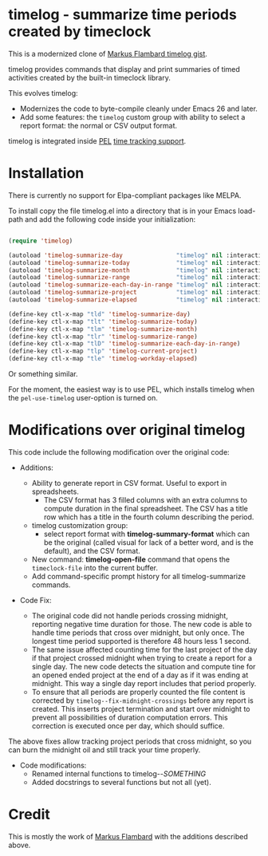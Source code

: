 # timelog - summarize time periods created by timeclock

This is a modernized clone of [Markus Flambard timelog gist](https://gist.github.com/flambard/419770#file-timelog-el).

timelog provides commands that display and print summaries of timed activities
created by the built-in timeclock library.

This evolves timelog:
- Modernizes the code to byte-compile cleanly under Emacs 26 and later.
- Add some features: the `timelog` custom group with ability to select a report format: the normal or CSV output format.


timelog is integrated inside [PEL](https://github.com/pierre-rouleau/pel#readme)
[time tracking support](https://raw.githubusercontent.com/pierre-rouleau/pel/master/doc/pdf/time-tracking.pdf).

# Installation

There is currently no support for Elpa-compliant packages like MELPA.

To install copy the file timelog.el into a directory that is in your Emacs load-path
and add the following code inside your initialization:

``` lisp

(require 'timelog)

(autoload 'timelog-summarize-day               "timelog" nil :interactive)
(autoload 'timelog-summarize-today             "timelog" nil :interactive)
(autoload 'timelog-summarize-month             "timelog" nil :interactive)
(autoload 'timelog-summarize-range             "timelog" nil :interactive)
(autoload 'timelog-summarize-each-day-in-range "timelog" nil :interactive)
(autoload 'timelog-summarize-project           "timelog" nil :interactive)
(autoload 'timelog-summarize-elapsed           "timelog" nil :interactive)

(define-key ctl-x-map "tld" 'timelog-summarize-day)
(define-key ctl-x-map "tlt" 'timelog-summarize-today)
(define-key ctl-x-map "tlm" 'timelog-summarize-month)
(define-key ctl-x-map "tlr" 'timelog-summarize-range)
(define-key ctl-x-map "tlD" 'timelog-summarize-each-day-in-range)
(define-key ctl-x-map "tlp" 'timelog-current-project)
(define-key ctl-x-map "tle" 'timelog-workday-elapsed)

```

Or something similar.

For the moment, the easiest way is to use PEL, which installs timelog
when the `pel-use-timelog` user-option is turned on.

# Modifications over original timelog

This code include the following modification over the original code:

- Additions:
  - Ability to generate report in CSV format.  Useful to export in spreadsheets.
    - The CSV format has 3 filled columns with an extra columns to compute
      duration in the final spreadsheet.  The CSV has a title row which has a
      title in the fourth column describing the period.
  - timelog customization group:
    - select report format with **timelog-summary-format** which can be the
      original (called visual for lack of a better word, and is the default),
      and the CSV format.
  - New command: **timelog-open-file** command that opens the `timeclock-file`
    into the current buffer.
  - Add command-specific prompt history for all timelog-summarize commands.

- Code Fix:
  - The original code did not handle periods crossing midnight, reporting
    negative time duration for those.  The new code is able to handle time
    periods that cross over midnight, but only once.  The longest time period
    supported is therefore 48 hours less 1 second.
  - The same issue affected counting time for the last project of the day if
    that project crossed midnight when trying to create a report for a single
    day.  The new code detects the situation and compute tine for an opened
    ended project at the end of a day as if it was ending at midnight.  This
    way a single day report includes that period properly.
  - To ensure that all periods are properly counted the file content is
    corrected by `timelog--fix-midnight-crossings` before any report is
    created.  This inserts project termination and start over midnight to
    prevent all possibilities of duration computation errors.  This correction
    is executed once per day, which should suffice.

The above fixes allow tracking project periods that cross midnight, so you can
burn the midnight oil and still track your time properly.

- Code modifications:
  - Renamed internal functions to timelog--*SOMETHING*
  - Added docstrings to several functions but not all (yet).

# Credit

This is mostly the work of [Markus Flambard](https://gist.github.com/flambard/419770#file-timelog-el)
with the additions described above.
